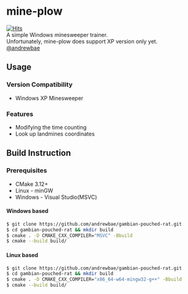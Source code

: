 # mine-plow
[![Hits](https://hits.seeyoufarm.com/api/count/incr/badge.svg?url=https%3A%2F%2Fgithub.com%2Fandrewbae%2Fmine-plow&count_bg=%2379C83D&title_bg=%23555555&icon=&icon_color=%23FFFFFF&title=hits&edge_flat=false)](https://hits.seeyoufarm.com)  
A simple Windows minesweeper trainer.  
Unfortunately, mine-plow does support XP version only yet.  
[@andrewbae](github.com/andrewbae) 

## Usage
### Version Compatibility
* Windows XP Minesweeper

### Features
* Modifying the time counting
* Look up landmines coordinates

## Build Instruction
### Prerequisites
* CMake 3.12+
* Linux - minGW 
* Windows - Visual Studio(MSVC)

#### Windows based
```bash
$ git clone https://github.com/andrewbae/gambian-pouched-rat.git
$ cd gambian-pouched-rat && mkdir build 
$ cmake . -D CMAKE_CXX_COMPILER="MSVC" -Bbuild
$ cmake --build build/
```
#### Linux based
```bash
$ git clone https://github.com/andrewbae/gambian-pouched-rat.git
$ cd gambian-pouched-rat && mkdir build 
$ cmake . -D CMAKE_CXX_COMPILER="x86_64-w64-mingw32-g++" -Bbuild
$ cmake --build build/
```

